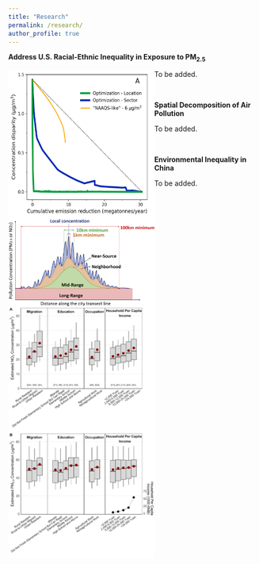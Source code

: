 ```yaml
---
title: "Research"
permalink: /research/
author_profile: true
---
```


**Address U.S. Racial-Ethnic Inequality in Exposure to PM<sub>2.5</sub>**

<img src="/images/compare_three_approaches.png" alt="PM2.5 exposure disparity reduction curves" align="left" class="inline" width=295 height=300/>

To be added.

<br />

**Spatial Decomposition of Air Pollution**

<img src="/images/spatial_decomposition.jpg" alt="Spatial decomposition of air pollution into four spatial components: long-range, mid-range, neighborhood, and near-source" align="left" class="inline" width=295 />

To be added.

<br />

**Environmental Inequality in China**

<img src="/images/china_ej.png" alt="Ambient pollution concentration by individual's socioeconomic status" align="left" class="inline" width=295 />

To be added.


